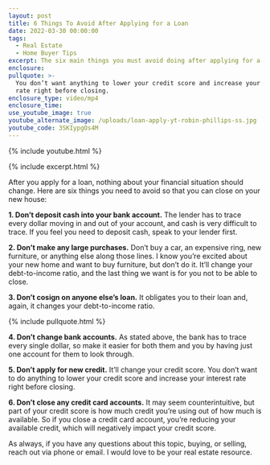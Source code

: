 ```yaml
---
layout: post
title: 6 Things To Avoid After Applying for a Loan
date: 2022-03-30 00:00:00
tags:
  - Real Estate
  - Home Buyer Tips
excerpt: The six main things you must avoid doing after applying for a mortgage.
enclosure:
pullquote: >-
  You don’t want anything to lower your credit score and increase your interest
  rate right before closing. 
enclosure_type: video/mp4
enclosure_time:
use_youtube_image: true
youtube_alternate_image: /uploads/loan-apply-yt-robin-phillips-ss.jpg
youtube_code: 3SKIypgOs4M
---
```

{% include youtube.html %}

{% include excerpt.html %}

After you apply for a loan, nothing about your financial situation should change. Here are six things you need to avoid so that you can close on your new house:

**1\. Don’t deposit cash into your bank account.** The lender has to trace every dollar moving in and out of your account, and cash is very difficult to trace. If you feel you need to deposit cash, speak to your lender first.&nbsp;

**2\. Don’t make any large purchases.** Don’t buy a car, an expensive ring, new furniture, or anything else along those lines. I know you’re excited about your new home and want to buy furniture, but don’t do it. It’ll change your debt-to-income ratio, and the last thing we want is for you not to be able to close.&nbsp;

**3\. Don’t cosign on anyone else’s loan.** It obligates you to their loan and, again, it changes your debt-to-income ratio.

{% include pullquote.html %}

**4\. Don’t change bank accounts.** As stated above, the bank has to trace every single dollar, so make it easier for both them and you by having just one account for them to look through.&nbsp;

**5\. Don’t apply for new credit.** It’ll change your credit score. You don’t want to do anything to lower your credit score and increase your interest rate right before closing.&nbsp;

**6\. Don’t close any credit card accounts.** It may seem counterintuitive, but part of your credit score is how much credit you’re using out of how much is available. So if you close a credit card account, you’re reducing your available credit, which will negatively impact your credit score.

As always, if you have any questions about this topic, buying, or selling, reach out via phone or email. I would love to be your real estate resource.
